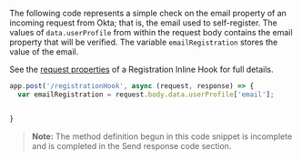 The following code represents a simple check on the email property of an incoming request from Okta; that is, the email used to self-register. The values of `data.userProfile` from within the request body contains the email property that will be verified. The variable `emailRegistration` stores the value of the email.

See the [request properties](/docs/reference/registration-hook/#objects-in-the-request-from-okta) of a Registration Inline Hook for full details.


```javascript
app.post('/registrationHook', async (request, response) => {
  var emailRegistration = request.body.data.userProfile['email'];


}
```

>**Note:** The method definition begun in this code snippet is incomplete and is completed in the <GuideLink link="../send-response-code/">Send response code</GuideLink> section.
